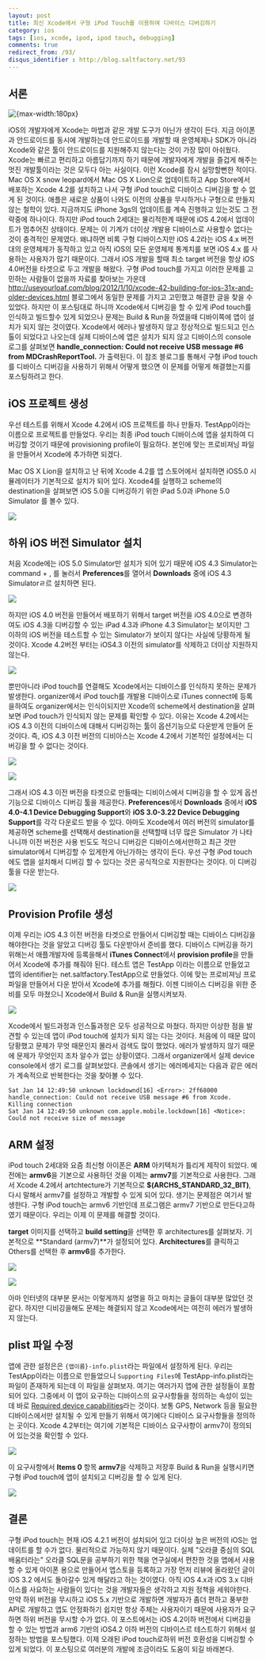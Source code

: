 ```yaml
---
layout: post
title: 최신 Xcode에서 구형 iPod Touch를 이용하여 디바이스 디버깅하기
category: ios
tags: [ios, xcode, ipod, ipod touch, debugging]
comments: true
redirect_from: /93/
disqus_identifier : http://blog.saltfactory.net/93
---
```


## 서론

![{max-width:180px}](https://hbn-blog-assets.s3.ap-northeast-2.amazonaws.com/871d09ef-3ab8-4ccf-926e-0f97eb29f5fa)

iOS의 개발자에게 Xcode는 마법과 같은 개발 도구가 아닌가 생각이 든다. 지금 아이폰과 안드로이드를 동시에 개발하는데 안드로이드를 개발할 때 운영체제나 SDK가 아니라 Xcode와 같은 툴이 안드로이드를 지원해주지 않는다는 것이 가장 많이 아쉬웠다. Xcode는 빠르고 편리하고 아름답기까지 하기 때문에 개발자에게 개발을 즐겁게 해주는 멋진 개발툴이라는 것은 모두다 아는 사실이다. 이런 Xcode를 잠시 실망할뻔한 적이다. Mac OS X snow leopard에서 Mac OS X Lion으로 업데이트하고 App Store에서 배포하는 Xcode 4.2를 설치하고 나서 구형 iPod touch로 디바이스 디버깅을 할 수 없게 된 것이다. 애플은 새로운 상품이 나와도 이전의 상품을 무시하거나 구형으로 만들지 않는 철학이 있다. 지금까지도 iPhone 3gs의 업데이트를 계속 진행하고 있는것도 그 전략중에 하나이다. 하지만 iPod touch 2세대는 물리적한계 때문에 iOS 4.2에서 업데이트가 멈추어진 상태이다. 문제는 이 기계가 더이상 개발용 디바이스로 사용할수 없다는 것이 충격적인 문제였다. 왜냐하면 비록 구형 디바이스지만 iOS 4.2라는 iOS 4.x 버전대의 운영체제가 동작하고 있고 아직 iOS의 모든 운영체제 통계치를 보면 iOS 4.x 를 사용하는 사용자가 많기 때문이다. 그래서 iOS 개발을 할때 최소 target 버전을 항상 iOS 4.0버전을 타겟으로 두고 개발을 해왔다. 구형 iPod touch를 가지고 이러한 문제를 고민하는 사람들이 없을까 자료를 찾아보는 가운데 http://useyourloaf.com/blog/2012/1/10/xcode-42-building-for-ios-31x-and-older-devices.html 블로그에서 동일한 문제를 가지고 고민했고 해결한 글을 찾을 수 있었다. 하지만 이 포스팅대로 하니까 Xcode에서 디버깅을 할 수 있게 iPod touch를 인식하고 빌드할수 있게 되었으나 문제는 Build & Run을 하였을때 디바이쪽에 앱이 설치가 되지 않는 것이였다. Xcode에서 에러나 발생하지 않고 정상적으로 빌드되고 인스톨이 되었다고 나오는데 실제 디바이스에 앱은 설치가 되지 않고 디바이스의 console 로그를 살펴보면 **handle_connection: Could not receive USB message #6 from MDCrashReportTool.** 가 출력된다. 이 참조 블로그를 통해서 구형 iPod touch를 디바이스 디버깅을 사용하기 위해서 어떻게 했으면 이 문제를 어떻게 해결했는지를 포스팅하려고 한다.

<!--more-->

## iOS 프로젝트 생성

우선 테스트를 위해서 Xcode 4.2에서 iOS 프로젝트를 하나 만들자. TestApp이라는 이름으로 프로젝트를 만들었다. 우리는 최종 iPod touch 디바이스에 앱을 설치하여 디버깅할 것이기 때문에 provisioning profile이 필요하다. 본인에 맞는 프로비져닝 파일을 만들어서 Xcode에 추가하면 되겠다.

Mac OS X Lion을 설치하고 난 뒤에 Xcode 4.2를 앱 스토어에서 설치하면 iOS5.0 시뮬레이터가 기본적으로 설치가 되어 있다. Xcode4를 실행하고 scheme의 destination을 살펴보면 iOS 5.0을 디버깅하기 위한 iPad 5.0과 iPhone 5.0 Simulator 를 볼수 있다.  

![](https://hbn-blog-assets.s3.ap-northeast-2.amazonaws.com/1336dac0-1d6e-4b86-9126-832bc54cb764)

## 하위 iOS 버전 Simulator 설치

처음 Xcode에는 iOS 5.0 Simulator만 설치가 되어 있기 때문에 iOS 4.3 Simulator는 command + , 를 눌러서 **Preferences**를 열어서 **Downloads** 중에 iOS 4.3 Simulatorㄹ르 설치하면 된다.

![](https://hbn-blog-assets.s3.ap-northeast-2.amazonaws.com/ef9b6c36-2fe4-4203-a4e8-d00bd1fef621)

하지만 iOS 4.0 버전을 만들어서 배포하기 위해서 target 버전을 iOS 4.0으로 변경하여도 iOS 4.3을 디버깅할 수 있는 iPad 4.3과 iPhone 4.3 Simulator는 보이지만 그 이하의 iOS 버전을 테스트할 수 있는 Simulator가 보이지 않다는 사실에 당황하게 될 것이다. Xcode 4.2버전 부터는 iOS4.3 이전의 simulator를 삭제하고 더이상 지원하지 않는다.

![](https://hbn-blog-assets.s3.ap-northeast-2.amazonaws.com/e5668346-0bc4-469e-804e-d7b0e5f23c17)

뿐만아니라 iPod touch를 연결해도 Xcode에서는 디바이스를 인식하지 못하는 문제가 발생한다. organizer에서 iPod touch를 개발용 디바이스로 iTunes connect에 등록을하여도 organizer에서는 인식이되지만 Xcode의 scheme에서 destination을 살펴보면 iPod touch가 인식되지 않는 문제를 확인할 수 있다. 이유는 Xcode 4.2에서는 iOS 4.3 이전의 디바이스에 대해서 디버깅하는 툴이 옵션기능으로 다운받게 만들어 둔것이다. 즉, iOS 4.3 이전 버전의 디비아스는 Xcode 4.2에서 기본적인 설정에서는 디버깅을 할 수 없다는 것이다.

![](https://hbn-blog-assets.s3.ap-northeast-2.amazonaws.com/c53ac585-fb66-43e3-80e2-a64f848dd3f4)

![](https://hbn-blog-assets.s3.ap-northeast-2.amazonaws.com/629a47f9-ac18-46f9-97f8-8f9345040016)

그래서 iOS 4.3 이전 버전을 타겟으로 만들때는 디비이스에서 디버깅을 할 수 있게 옵션 기능으로 디바이스 디버깅 툴을 제공한다. **Preferences**에서 **Downloads** 중에서 **iOS 4.0-4.1 Device Debugging Support**와 **iOS 3.0-3.22 Device Debugging Support**를 각각 다운로드 받을 수 있다. 아마도 Xcode에서 여러 버전의 simulator를 제공하면 scheme를 선택해서 destination을 선택할때 너무 많은 Simulator 가 나타나니까 이전 버전은 사용 빈도도 적으니 디버깅은 디바이스에서만하고 최근 것만 simulator에서 디버깅할 수 있게한게 아닌가하는 생각이 든다. 우선 구형 iPod touch에도 앱을 설치해서 디버깅 할 수 있다는 것은 공식적으로 지원한다는 것이다. 이 디버깅 툴을 다운 받는다.

![](https://hbn-blog-assets.s3.ap-northeast-2.amazonaws.com/9f576643-6497-4daf-b2f2-6523fba2b520)

## Provision Profile 생성

이제 우리는 iOS 4.3 이전 버전을 타겟으로 만들어서 디버깅할 때는 디바이스 디버깅을 해야한다는 것을 알았고 디버깅 툴도 다운받아서 준비를 했다. 디바이스 디버깅을 하기위해는서 애플개발자에 등록을해서 **iTunes Connect**에서 **provision profile**을 만들어서 Xcode에 추가를 해줘야 된다. 테스트 앱은 TestApp 이라는 이름으로 만들었고 앱의 identifier는 net.saltfactory.TestApp으로 만들었다. 이에 맞는 프로비져닝 프로파일을 만들어서 다운 받아서 Xcode에 추가를 해줬다. 이젠 디바이스 디버깅을 위한 준비를 모두 마쳤으니 Xcode에서 Build & Run을 실행시켜보자.

![](https://hbn-blog-assets.s3.ap-northeast-2.amazonaws.com/43998a9e-de34-482f-b8d7-37cd4aff70e0)

Xcode에서 빌드과정과 인스톨과정은 모두 성공적으로 마쳤다. 하지만 이상한 점을 발견할 수 있는데 앱이 iPod touch에 설치가 되지 않는 다는 것이다. 처음에 이 때문 많이 당황했고 문제가 무엇 때문인지 몰라서 검색도 많이 했었다. 에러가 발생하지 않기 때문에 문제가 무엇인지 조차 알수가 없는 상황이였다. 그래서 organizer에서 실제 device console에서 생기 로그를 살펴보았다. 콘솔에서 생기는 에러메세지는 다음과 같은 에러가 계속적으로 반복한다는 것을 찾아볼 수 있다.

```
Sat Jan 14 12:49:50 unknown lockdownd[16] <Error>: 2ff68000 handle_connection: Could not receive USB message #6 from Xcode. Killing connection
Sat Jan 14 12:49:50 unknown com.apple.mobile.lockdown[16] <Notice>: Could not receive size of message
```

## ARM 설정

iPod touch 2세대와 요즘 최신형 아이폰은 **ARM** 아키텍처가 틀리게 제작이 되었다. 예전에는 **armv6**을 기본으로 사용하던 것을 이제는 **armv7**를 기본적으로 사용한다. 그래서 Xcode 4.2에서 artchtecture가 기본적으로 **$(ARCHS_STANDARD_32_BIT)**, 다시 말해서 armv7를 설정하고 개발할 수 있게 되어 있다. 생기는 문제점은 여기서 발생한다. 구형 iPod touch는 armv6 기반인데 프로그램은 armv7 기반으로 만든다고하였기 때문이다. 우리는 이제 이 문제를 해결할 것이다.

**target** 이미지를 선택하고 **build setting**을 선택한 후 architectures를 살펴보자. 기본적으로 **Standard (armv7)**가 설정되어 있다. **Architectures**를 클릭하고 Others를 선택한 후 **armv6**를 추가한다.

![](https://hbn-blog-assets.s3.ap-northeast-2.amazonaws.com/0e75ec63-5993-4c6f-b1ac-22c8b30385a0)

![](https://hbn-blog-assets.s3.ap-northeast-2.amazonaws.com/b73ceff6-348c-486d-aa21-b0b7baea4aa9)

아마 인터넷의 대부분 문서는 이렇게까지 설명을 하고 마치는 글들이 대부분 많았던 것 같다. 하지만 디비깅을해도 문제는 해결되지 않고 Xcode에서는 여전히 에러가 발생하지 않는다.

## plist 파일 수정

앱에 관한 설정은은 `{앱이름}-info.plist`라는 파일에서 설정하게 된다. 우리는 TestApp이라는 이름으로 만들었으니 `Supporting Files`에 TestApp-info.plist라는 파일이 존재하게 되는데 이 파일을 살펴보자. 여기는 여러가지 앱에 관한 설정들이 포함되어 있다. 그중에서 이 앱이 요구하는 디바이스의 요구사항들을 정의하는 속성이 있는데 바로 [Required device capabilities](https://developer.apple.com/library/ios/documentation/DeviceInformation/Reference/iOSDeviceCompatibility/DeviceCompatibilityMatrix/DeviceCompatibilityMatrix.html)라는 것이다. 보통 GPS, Network 등을 필요한 디바이스에서만 설치될 수 있게 만들기 위해서 여기에다 디바이스 요구사항들을 정의하는 곳이다. Xcode 4.2부터는 여기에 기본적은 디바이스 요구사항이 armv7이 정의되어 있는것을 확인할 수 있다.

![](https://hbn-blog-assets.s3.ap-northeast-2.amazonaws.com/a414f669-1bca-423a-875d-3a13d3971407)

이 요구사항에서 **Items 0** 항목 **armv7**을 삭제하고 저장후 Build & Run을 실행시키면 구형 iPod touch에 앱이 설치되고 디버깅을 할 수 있게 된다.

![](https://hbn-blog-assets.s3.ap-northeast-2.amazonaws.com/0e051b8a-90d2-4fe2-93f6-e8a561905620)

## 결론

구형 iPod touch는 현재 iOS 4.2.1 버전이 설치되어 있고 더이상 높은 버전의 iOS는 업데이트를 할 수가 없다. 물리적으로 가능하지 않기 때문이다. 실제 "오라클 중심의 SQL 배움터라는" 오라클 SQL문을 공부하기 위한 책을 연구실에서 편찬한 것을 앱에서 사용할 수 있게 아이폰 용으로 만들어서 앱스토을 등록하고 가장 먼저 리뷰에 올라왔던 글이 iOS 3.2 에서도 돌아갈수 있게 해달라고 하는 것이였다. 아직 iOS 4.x과 iOS 3.x 디바이스를 사요하는 사람들이 있다는 것을 개발자들은 생각하고 지원 정책을 세워야한다. 만약 하위 버전을 무시하고 iOS 5.x 기반으로 개발하면 개발자가 좀더 편하고 풍부한 API로 개발하고 앱도 안정화하기 쉽지만 항상 주체는 사용자이기 때문에 사용자가 요구하면 하위 버전을 무시할 수가 없다. 이 포스트에서는 iOS 4.2이하 버전에서 디버깅을 할 수 있는 방법과 arm6 기반의 iOS4.2 이하 버전의 디바이스르 테스트하기 위해서 설정하는 방법을 포스팅했다. 이제 오래된 iPod touch로하위 버전 호환성을 디버깅할 수 있게 되었다. 이 포스팅으로 여러분의 개발에 조금이라도 도움이 되길 바래본다.


